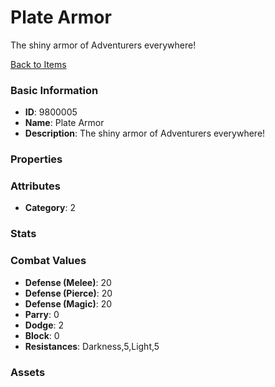 # Plate Armor

The shiny armor of Adventurers everywhere!

[Back to Items](../items.md)

### Basic Information

- **ID**: 9800005
- **Name**: Plate Armor
- **Description**: The shiny armor of Adventurers everywhere!

### Properties


### Attributes

- **Category**: 2

### Stats


### Combat Values

- **Defense (Melee)**: 20
- **Defense (Pierce)**: 20
- **Defense (Magic)**: 20
- **Parry**: 0
- **Dodge**: 2
- **Block**: 0
- **Resistances**: Darkness,5,Light,5

### Assets


